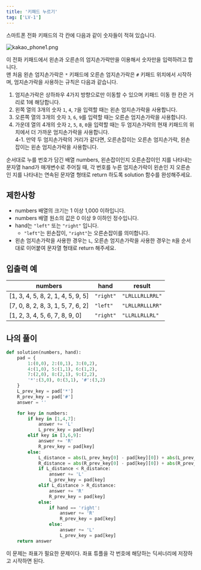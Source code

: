 ```yaml
---
title: '키패드 누르기'
tag: ['LV-1']
---
```


스마트폰 전화 키패드의 각 칸에 다음과 같이 숫자들이 적혀 있습니다.

![kakao_phone1.png](https://grepp-programmers.s3.ap-northeast-2.amazonaws.com/files/production/4b69a271-5f4a-4bf4-9ebf-6ebed5a02d8d/kakao_phone1.png)

이 전화 키패드에서 왼손과 오른손의 엄지손가락만을 이용해서 숫자만을 입력하려고 합니다.  
맨 처음 왼손 엄지손가락은 `*` 키패드에 오른손 엄지손가락은 `#` 키패드 위치에서 시작하며, 엄지손가락을 사용하는 규칙은 다음과 같습니다.

1.  엄지손가락은 상하좌우 4가지 방향으로만 이동할 수 있으며 키패드 이동 한 칸은 거리로 1에 해당합니다.
2.  왼쪽 열의 3개의 숫자 `1`, `4`, `7`을 입력할 때는 왼손 엄지손가락을 사용합니다.
3.  오른쪽 열의 3개의 숫자 `3`, `6`, `9`를 입력할 때는 오른손 엄지손가락을 사용합니다.
4.  가운데 열의 4개의 숫자 `2`, `5`, `8`, `0`을 입력할 때는 두 엄지손가락의 현재 키패드의 위치에서 더 가까운 엄지손가락을 사용합니다.  
    4-1. 만약 두 엄지손가락의 거리가 같다면, 오른손잡이는 오른손 엄지손가락, 왼손잡이는 왼손 엄지손가락을 사용합니다.

순서대로 누를 번호가 담긴 배열 numbers, 왼손잡이인지 오른손잡이인 지를 나타내는 문자열 hand가 매개변수로 주어질 때, 각 번호를 누른 엄지손가락이 왼손인 지 오른손인 지를 나타내는 연속된 문자열 형태로 return 하도록 solution 함수를 완성해주세요.

## 제한사항

-   numbers 배열의 크기는 1 이상 1,000 이하입니다.
-   numbers 배열 원소의 값은 0 이상 9 이하인 정수입니다.
-   hand는 `"left"` 또는 `"right"` 입니다.
    -   `"left"`는 왼손잡이, `"right"`는 오른손잡이를 의미합니다.
-   왼손 엄지손가락을 사용한 경우는 `L`, 오른손 엄지손가락을 사용한 경우는 `R`을 순서대로 이어붙여 문자열 형태로 return 해주세요.

## 입출력 예

| numbers                           | hand      | result          |
| --------------------------------- | --------- | --------------- |
| [1, 3, 4, 5, 8, 2, 1, 4, 5, 9, 5] | `"right"` | `"LRLLLRLLRRL"` |
| [7, 0, 8, 2, 8, 3, 1, 5, 7, 6, 2] | `"left"`  | `"LRLLRRLLLRR"` |
| [1, 2, 3, 4, 5, 6, 7, 8, 9, 0]    | `"right"` | `"LLRLLRLLRL"`  |

## 나의 풀이

```python
def solution(numbers, hand):
    pad = {
        1:(0,0), 2:(0,1), 3:(0,2),
        4:(1,0), 5:(1,1), 6:(1,2),
        7:(2,0), 8:(2,1), 9:(2,2),
        '*':(3,0), 0:(3,1), '#':(3,2)
    }
    L_prev_key = pad['*']
    R_prev_key = pad['#']
    answer = ''

    for key in numbers:
        if key in [1,4,7]:
            answer += 'L'
            L_prev_key = pad[key]
        elif key in [3,6,9]:
            answer += 'R'
            R_prev_key = pad[key]
        else:
            L_distance = abs(L_prev_key[0] - pad[key][0]) + abs(L_prev_key[1] - pad[key][1])
            R_distance = abs(R_prev_key[0] - pad[key][0]) + abs(R_prev_key[1] - pad[key][1])
            if L_distance < R_distance:
                answer += 'L'
                L_prev_key = pad[key]
            elif L_distance > R_distance:
                answer += 'R'
                R_prev_key = pad[key]
            else:
                if hand == 'right':
                    answer += 'R'
                    R_prev_key = pad[key]
                else:
                    answer += 'L'
                    L_prev_key = pad[key]
    return answer
```

이 문제는 좌표가 필요한 문제이다. 좌표 튜플을 각 번호에 해당하는 딕셔너리에 저장하고 시작하면 된다. 